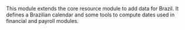 This module extends the core resource module to add data for Brazil. It
defines a Brazilian calendar and some tools to compute dates used in
financial and payroll modules.

